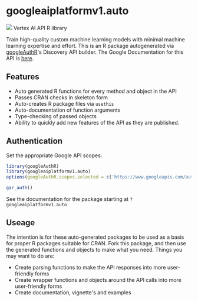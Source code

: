 # googleaiplatformv1.auto
![](http://www.google.com/images/icons/product/search-32.gif)
Vertex AI API R library

Train high-quality custom machine learning models with minimal machine learning expertise and effort.
This is an R package autogenerated via [googleAuthR](http://code.markedmondson.me/googleAuthR)'s Discovery API builder. 
The Google Documentation for this API is [here](https://cloud.google.com/vertex-ai/).

## Features 
 * Auto generated R functions for every method and object in the API
 * Passes CRAN checks in skeleton form
 * Auto-creates R package files via `usethis`
 * Auto-documentation of function arguments
 * Type-checking of passed objects
 * Ability to quickly add new features of the API as they are published.

## Authentication
Set the appropriate Google API scopes:

```r
library(googleAuthR)
library(googleaiplatformv1.auto)
options(googleAuthR.scopes.selected = c('https://www.googleapis.com/auth/cloud-platform.read-only', 'https://www.googleapis.com/auth/cloud-platform'))

gar_auth()
```
 See the documentation for the package starting at `?googleaiplatformv1.auto`
## Useage
The intention is for these auto-generated packages to be used as a basis for proper R packages suitable for CRAN.
Fork this package, and then use the generated functions and objects to make what you need.
Things you may want to do are:
* Create parsing functions to make the API responses into more user-friendly forms
* Create wrapper functions and objects around the API calls into more user-friendly forms
* Create documentation, vignette's and examples

